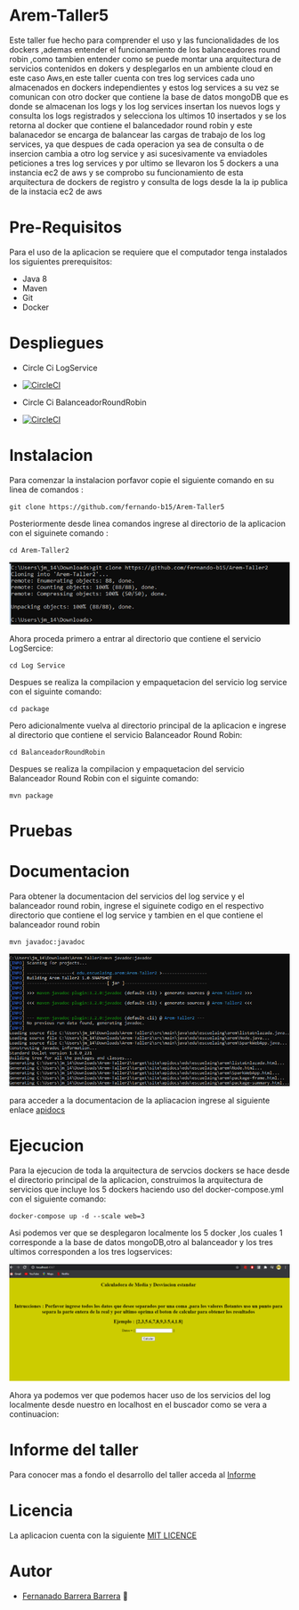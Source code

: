 # Arem-Taller5

Este taller fue hecho para comprender el uso y las funcionalidades de los dockers ,ademas entender el funcionamiento de los balanceadores round robin ,como tambien entender como se puede montar una arquitectura de servicios contenidos en dokers y desplegarlos en un ambiente  cloud en este caso Aws,en este taller cuenta con tres log services cada uno almacenados en dockers independientes  y estos log services a su vez se comunican con otro docker que contiene la base de datos mongoDB que es donde se almacenan los logs y los log services insertan los nuevos logs y consulta los logs registrados y selecciona los ultimos 10 insertados y se los retorna al docker que contiene el balancedador round robin y este balanacedor se encarga de balancear las cargas de trabajo de los log services, ya que despues de cada operacion ya sea de consulta o de insercion cambia a otro log service y asi sucesivamente va enviadoles peticiones a tres log services y por ultimo se llevaron los 5 dockers a una instancia ec2 de aws y se comprobo su funcionamiento de esta arquitectura de dockers de registro y consulta de logs desde la la ip publica de la instacia ec2 de aws

# Pre-Requisitos

Para el uso de la aplicacion se requiere que el computador tenga instalados los siguientes prerequisitos:

   * Java 8
   * Maven
   * Git
   * Docker

# Despliegues

   * Circle Ci LogService
   
   * [![CircleCI](https://circleci.com/gh/fernando-b15/LogService.svg?style=svg&circle-token=ccbceb8116e8666c36b14bb54f9cb7b166f1b68f)](https://app.circleci.com/pipelines/github/fernando-b15/LogService/1/workflows/70c6b01b-02af-42bc-bcf5-6158a5247afd)

   
   * Circle Ci BalanceadorRoundRobin
   * [![CircleCI](https://circleci.com/gh/fernando-b15/BalanceadorRoundRobin.svg?style=svg&circle-token=f58a82718accbf45bc84402705e4e9945ccbeaf1)](https://app.circleci.com/pipelines/github/fernando-b15/BalanceadorRoundRobin/1/workflows/ae061c63-26a3-42b8-bcee-6754b962b0ba) 
   
   # Instalacion

Para comenzar la instalacion porfavor copie el siguiente comando en su linea de comandos :

~~~
git clone https://github.com/fernando-b15/Arem-Taller5
~~~

Posteriormente desde linea comandos ingrese al directorio de la aplicacion con el siguinete comando :

~~~
cd Arem-Taller2
~~~

![image3](https://github.com/fernando-b15/Arem-Taller2/blob/master/img/clone.PNG)

Ahora proceda primero a entrar al directorio que contiene el servicio LogSercice:

~~~
cd Log Service
~~~

Despues se realiza la compilacion y empaquetacion del  servicio log service con el siguinte comando:

~~~
cd package
~~~

Pero adicionalmente vuelva al directorio principal de la aplicacion e ingrese al directorio que contiene el servicio Balanceador Round Robin:

~~~
cd BalanceadorRoundRobin
~~~

Despues se realiza la compilacion y empaquetacion del  servicio Balanceador Round Robin con el siguinte comando:

~~~
mvn package
~~~


# Pruebas





# Documentacion

Para obtener la documentacion del servicios del log service y el balanceador round robin, ingrese el siguinete codigo en el respectivo directorio que contiene el log service  y tambien en el que contiene el balanceador round robin

~~~
mvn javadoc:javadoc
~~~

![image6](https://github.com/fernando-b15/Arem-Taller2/blob/master/img/javadoc.PNG)

para acceder a la documentacion de la apliacacion ingrese al siguiente enlace [apidocs](https://github.com/fernando-b15/Arem-Taller2/tree/master/apidocs) 

# Ejecucion

Para la ejecucion de toda la arquitectura de servcios dockers se hace desde el directorio principal de la aplicacion, construimos la arquitectura de servicios que incluye los 5 dockers haciendo uso del docker-compose.yml con el siguiente comando:

~~~
docker-compose up -d --scale web=3
~~~

Asi podemos ver que se desplegaron localmente los 5 docker ,los cuales 1 corresponde a la base de datos mongoDB,otro al balanceador y los tres ultimos corresponden a los tres logservices:   

![image5](https://github.com/fernando-b15/Arem-Taller2/blob/master/img/web1.PNG)

Ahora ya podemos ver que podemos hacer uso de los servicios del log localmente desde nuestro en localhost en el buscador como se vera a continuacion:

# Informe del taller

Para conocer mas a fondo el desarrollo del taller acceda al [Informe](https://github.com/fernando-b15/Arem-Taller2/blob/master/Arem_Taller2.pdf)

# Licencia

La aplicacion cuenta con la siguiente [MIT LICENCE](https://github.com/fernando-b15/Arem-Taller5/blob/master/LICENSE) 

# Autor

   * [Fernanado Barrera Barrera](https://github.com/fernando-b15) :guitar:
   
